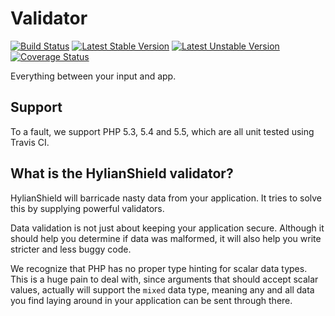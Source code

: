 # Validator

[![Build Status](https://travis-ci.org/HylianShield/validator.png?branch=master)](https://travis-ci.org/HylianShield/validator)
[![Latest Stable Version](https://poser.pugx.org/hylianshield/hylianshield/v/stable.png)](https://packagist.org/packages/hylianshield/validator)
[![Latest Unstable Version](https://poser.pugx.org/hylianshield/hylianshield/v/unstable.png)](https://packagist.org/packages/hylianshield/hylianshield)
[![Coverage Status](https://coveralls.io/repos/johmanx10/validator/badge.png)](https://coveralls.io/r/johmanx10/validator)

Everything between your input and app.

## Support

To a fault, we support PHP 5.3, 5.4 and 5.5, which are all unit tested using Travis CI.

## What is the HylianShield validator?

HylianShield will barricade nasty data from your application. It tries to solve this by supplying powerful validators.

Data validation is not just about keeping your application secure. Although it should help you determine if data was malformed, it will also help you write stricter and less buggy code.

We recognize that PHP has no proper type hinting for scalar data types. This is a huge pain to deal with, since arguments that should accept scalar values, actually will support the `mixed` data type, meaning any and all data you find laying around in your application can be sent through there.
